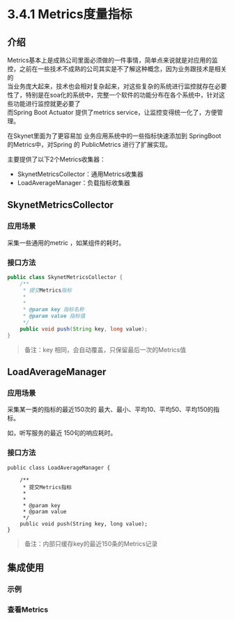 # 3.4.1 Metrics度量指标

## 介绍

Metrics基本上是成熟公司里面必须做的一件事情，简单点来说就是对应用的监控，之前在一些技术不成熟的公司其实是不了解这种概念，因为业务跟技术是相关的   
当业务庞大起来，技术也会相对复杂起来，对这些复杂的系统进行监控就存在必要性了，特别是在soa化的系统中，完整一个软件的功能分布在各个系统中，针对这些功能进行监控就更必要了   
而Spring Boot Actuator 提供了metrics service，让监控变得统一化了，方便管理。

在Skynet里面为了更容易加 业务应用系统中的一些指标快速添加到 SpringBoot的Metrics中，对Spring 的 PublicMetrics 进行了扩展实现。 

主要提供了以下2个Metrics收集器：

* SkynetMetricsCollector：通用Metrics收集器
* LoadAverageManager：负载指标收集器

## SkynetMetricsCollector

### 应用场景

采集一些通用的metric ，如某组件的耗时。

### 接口方法

```java
public class SkynetMetricsCollector {
    /**
	 * 提交Metrics指标
	 * 
	 * 
	 * @param key 指标名称
	 * @param value 指标值
	 */
	public void push(String key, long value);	
}
```

> 备注：key 相同，会自动覆盖，只保留最后一次的Metrics值

## LoadAverageManager

### 应用场景

采集某一类的指标的最近150次的 最大、最小、平均10、平均50、平均150的指标。

如，听写服务的最近 150句的响应耗时。

### 接口方法

```text
public class LoadAverageManager {

	/**
	 * 提交Metrics指标
	 * 
	 * 
	 * @param key
	 * @param value
	 */
	public void push(String key, long value);
}
```

> 备注：内部只缓存key的最近150条的Metrics记录

## 集成使用

### 示例



### 查看Metrics



